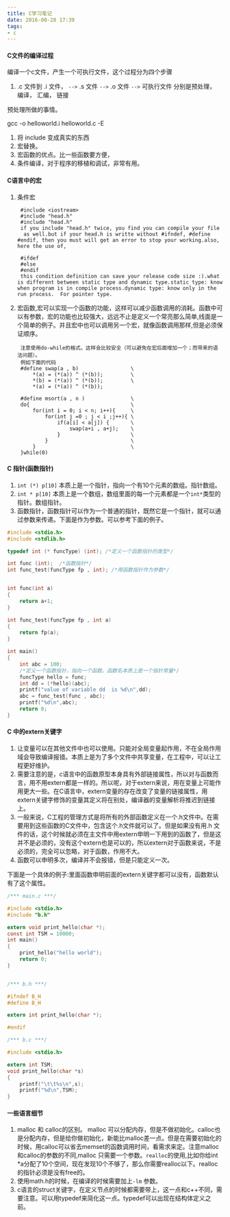 ```yaml
---
title: C学习笔记
date: 2016-08-28 17:39
tags:
- c
---
```


#### C文件的编译过程

编译一个c文件，产生一个可执行文件，这个过程分为四个步骤
1. .c 文件到 .i 文件， `-->` .s 文件 `-->` .o 文件 `-->` 可执行文件
   分别是预处理， 编译， 汇编， 链接

预处理所做的事情。

gcc -o helloworld.i helloworld.c -E

1. 将 include 变成真实的东西
2. 宏替换。 
3. 宏函数的优点。比一些函数要方便，
4. 条件编译，对于程序的移植和调试，非常有用。



#### C语言中的宏

1. 条件宏

		#include <iostream>
		#include "head.h"
		#include "head.h"
		if you include "head.h" twice, you find you can compile your file
		 as well.but if your head.h is writte without #ifndef, #define #endif, then you must will get an error to stop your working.also, here the use of,

		#ifdef
		#else
		#endif
		this condition definition can save your release code size :).what is different between static type and dynamic type.static type: know when program is in compile process.dynamic type: know only in the run process.  For pointer type.
		
2. 宏函数,宏可以实现一个函数的功能，这样可以减少函数调用的消耗。函数中可以有参数，宏的功能也比较强大，远远不止是定义一个常亮那么简单,线面是一个简单的例子。并且宏中也可以调用另一个宏，就像函数调用那样,但是必须保证顺序。

		注意使用do-while的格式。这样会比较安全（可以避免在宏后面增加一个；而带来的语法问题）。	
		例如下面的代码
        #define swap(a , b)                 \
            *(a) = (*(a)) ^ (*(b));         \
            *(b) = (*(a)) ^ (*(b));         \
            *(a) = (*(a)) ^ (*(b));   

		#define msort(a , n )               \
    	do{                                 \
        	for(int i = 0; i < n; i++){     \
            	for(int j =0 ; j < i ;j++){ \
                	if(a[i] < a[j]) {       \
                   		swap(a+i , a+j);    \
                	}                       \
            	}                           \
        	}                               \
    	}while(0)                           

#### C 指针(函数指针)

1. `int (*) p[10]` 本质上是一个指针，指向一个有10个元素的数组。指针数组。
2. `int * p[10]` 本质上是一个数组，数组里面的每一个元素都是一个`int*`类型的指针。数组指针。
3. 函数指针，函数指针可以作为一个普通的指针，既然它是一个指针，就可以通过参数来传递。下面是作为参数。可以参考下面的例子。

```c
#include <stdio.h>
#include <stdlib.h>

typedef int (* funcType) (int); /*定义一个函数指针的类型*/

int func (int);  /*函数指针*/
int func_test(funcType fp , int); /*用函数指针作为参数*/


int func(int a)
{
    return a+1;
}

int func_test(funcType fp , int a)
{
    return fp(a);
}

int main()
{
    int abc = 100;
    /*定义一个函数指针，指向一个函数。函数名本质上是一个指针常量*/
    funcType hello = func;
    int dd = (*hello)(abc);
    printf("value of variable dd  is %d\n",dd);
    abc = func_test(func , abc);
    printf("%d\n",abc);
    return 0;
}
```

#### C 中的extern关键字

1. 让变量可以在其他文件中也可以使用。只能对全局变量起作用，不在全局作用域会导致编译报错。本质上是为了多个文件中共享变量，在工程中，可以让工程更好维护。
2. 需要注意的是，c语言中的函数原型本身具有外部链接属性，所以对与函数而言，用不用extern都是一样的。所以呢，对于extern来说，用在变量上可能作用更大一些。在C语言中，extern变量的存在改变了变量的链接属性，用extern关键字修饰的变量其定义将在别处，编译器的变量解析将推迟到链接上。
3. 一般来说，C工程的管理方式是将所有的外部函数定义在一个.h文件中。在需要用到这些函数的C文件中，包含这个.h文件就可以了。但是如果没有用.h 文件的话，这个时候就必须在主文件中用extern申明一下用到的函数了，但是这并不是必须的，没有这个extern也是可以的，所以extern对于函数来说，不是必须的，完全可以忽略，对于函数，作用不大。
4. 函数可以申明多次，编译并不会报错，但是只能定义一次。

下面是一个具体的例子:里面函数申明前面的extern关键字都可以没有，函数默认有了这个属性。

```c
/*** main.c ***/

#include <stdio.h>
#include "b.h"

extern void print_hello(char *);
const int TSM = 10000;
int main()
{
    print_hello("hello world");
    return 0;
}


/*** b.h ***/

#ifndef B_H
#define B_H

extern int print_hello(char *);

#endif

/*** b.c ***/

#include <stdio.h>

extern int TSM;
void print_hello(char *s)
{
    printf("\t\t%s\n",s);
    printf("%d\n",TSM);
}

```

#### 一些语言细节

1. malloc 和 calloc的区别。  malloc 可以分配内存，但是不做初始化。calloc也是分配内存，但是给你做初始化，新能比malloc差一点。但是在需要初始化的时候，用calloc可以省去memset的函数调用时间，看需求来定。注意malloc和calloc的参数的不同,malloc 只需要一个参数。`realloc`的使用,比如你给int *a分配了10个空间，现在发现10个不够了，那么你需要realloc以下。realloc的指针必须是没有free的。
2. 使用math.h的时候，在编译的时候需要加上`-lm` 参数。
3. c语言的struct关键字，在定义节点的时候都需要带上，这一点和c++不同，需要注意。可以用typedef来简化这一点。typedef可以出现在结构体定义之前。
